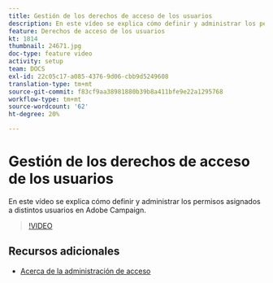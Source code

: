 ```yaml
---
title: Gestión de los derechos de acceso de los usuarios
description: En este vídeo se explica cómo definir y administrar los permisos asignados a distintos usuarios en Adobe Campaign.
feature: Derechos de acceso de los usuarios
kt: 1814
thumbnail: 24671.jpg
doc-type: feature video
activity: setup
team: DOCS
exl-id: 22c05c17-a085-4376-9d06-cbb9d5249608
translation-type: tm+mt
source-git-commit: f83cf9aa38981880b39b8a411bfe9e22a1295768
workflow-type: tm+mt
source-wordcount: '62'
ht-degree: 20%

---
```


# Gestión de los derechos de acceso de los usuarios

En este vídeo se explica cómo definir y administrar los permisos asignados a distintos usuarios en Adobe Campaign.

>[!VIDEO](https://video.tv.adobe.com/v/24671?quality=12)

## Recursos adicionales

* [Acerca de la administración de acceso](https://docs.adobe.com/content/help/en/campaign-standard/using/administrating/users-and-security/about-access-management.html)
